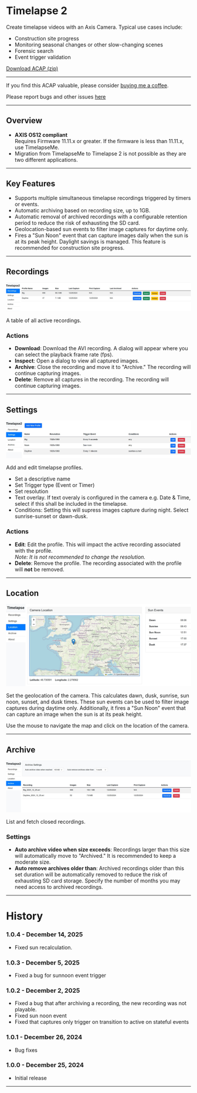 # Timelapse 2

Create timelapse videos with an Axis Camera. Typical use cases include:

- Construction site progress
- Monitoring seasonal changes or other slow-changing scenes
- Forensic search
- Event trigger validation

[Download ACAP (zip)](https://www.dropbox.com/scl/fi/uik3zu8potr7rv7u2djyb/Timelapse2.zip?rlkey=ovo9g8sb6qwmbyzptkn6c9674&dl=1)

---
If you find this ACAP valuable, please consider [buying me a coffee](https://buymeacoffee.com/fredjuhlinl).  

Please report bugs and other issues [here](https://github.com/pandosme/Timelapse2/issues)

---
## Overview

- **AXIS OS12 compliant**  
  Requires Firmware 11.11.x or greater.  If the firmware is less than 11.11.x, use TimelapseMe.
- Migration from TimelapseMe to Timelapse 2 is not possible as they are two different applications.

---

## Key Features

- Supports multiple simultaneous timelapse recordings triggered by timers or events.
- Automatic archiving based on recording size, up to 1GB.
- Automatic removal of archived recordings with a configurable retention period to reduce the risk of exhausting the SD card.
- Geolocation-based sun events to filter image captures for daytime only.
- Fires a "Sun Noon" event that can capture images daily when the sun is at its peak height. Daylight savings is managed. This feature is recommended for construction site progress.

---

## Recordings
![recordings](images/recordings.jpg) 


A table of all active recordings.
  
### Actions

- **Download**: Download the AVI recording. A dialog will appear where you can select the playback frame rate (fps).
- **Inspect**: Open a dialog to view all captured images.
- **Archive**: Close the recording and move it to "Archive." The recording will continue capturing images.
- **Delete**: Remove all captures in the recording. The recording will continue capturing images.

---

## Settings
![settings](images/settings.jpg) 

  
Add and edit timelapse profiles.
- Set a descriptive name
- Set Trigger type (Event or Timer)
- Set resolution
- Text overlay.  If text overaly is configured in the camera e.g. Date & Time, select if this shall be included in the timelapse.
- Conditions:  Setting this will supress images capture during night.  Select sunrise-sunset or dawn-dusk.

### Actions

- **Edit**: Edit the profile. This will impact the active recording associated with the profile.  
  *Note: It is not recommended to change the resolution.*
- **Delete**: Remove the profile. The recording associated with the profile will **not** be removed.

---

## Location
![location](images/location.jpg)  

Set the geolocation of the camera. This calculates dawn, dusk, sunrise, sun noon, sunset, and dusk times. These sun events can be used to filter image captures during daytime only. Additionally, it fires a "Sun Noon" event that can capture an image when the sun is at its peak height.

Use the mouse to navigate the map and click on the location of the camera.

---

## Archive
![archive](images/archive.jpg)  
  
List and fetch closed recordings.

### Settings

- **Auto archive video when size exceeds**: Recordings larger than this size will automatically move to "Archived." It is recommended to keep a moderate size.
- **Auto remove archives older than**: Archived recordings older than this set duration will be automatically removed to reduce the risk of exhausting SD card storage. Specify the number of months you may need access to archived recordings.

---

# History

### 1.0.4 - December 14, 2025
- Fixed sun recalculation.

### 1.0.3 - December 5, 2025
- Fixed a bug for sunnoon event trigger

### 1.0.2 - December 2, 2025
- Fixed a bug that after archiving a recording, the new recording was not playable.
- Fixed sun noon event
- Fixed that captures only trigger on transition to active on stateful events 

### 1.0.1 - December 26, 2024
- Bug fixes

### 1.0.0 - December 25, 2024
- Initial release




---
